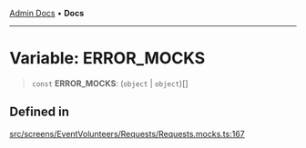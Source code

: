 [Admin Docs](/) • **Docs**

***

# Variable: ERROR\_MOCKS

> `const` **ERROR\_MOCKS**: (`object` \| `object`)[]

## Defined in

[src/screens/EventVolunteers/Requests/Requests.mocks.ts:167](https://github.com/PalisadoesFoundation/talawa-admin/blob/main/src/screens/EventVolunteers/Requests/Requests.mocks.ts#L167)
